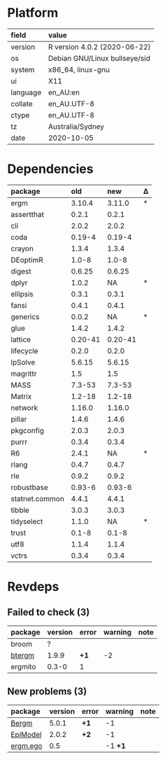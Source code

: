 # Platform

|field    |value                         |
|:--------|:-----------------------------|
|version  |R version 4.0.2 (2020-06-22)  |
|os       |Debian GNU/Linux bullseye/sid |
|system   |x86_64, linux-gnu             |
|ui       |X11                           |
|language |en_AU:en                      |
|collate  |en_AU.UTF-8                   |
|ctype    |en_AU.UTF-8                   |
|tz       |Australia/Sydney              |
|date     |2020-10-05                    |

# Dependencies

|package        |old     |new     |Δ  |
|:--------------|:-------|:-------|:--|
|ergm           |3.10.4  |3.11.0  |*  |
|assertthat     |0.2.1   |0.2.1   |   |
|cli            |2.0.2   |2.0.2   |   |
|coda           |0.19-4  |0.19-4  |   |
|crayon         |1.3.4   |1.3.4   |   |
|DEoptimR       |1.0-8   |1.0-8   |   |
|digest         |0.6.25  |0.6.25  |   |
|dplyr          |1.0.2   |NA      |*  |
|ellipsis       |0.3.1   |0.3.1   |   |
|fansi          |0.4.1   |0.4.1   |   |
|generics       |0.0.2   |NA      |*  |
|glue           |1.4.2   |1.4.2   |   |
|lattice        |0.20-41 |0.20-41 |   |
|lifecycle      |0.2.0   |0.2.0   |   |
|lpSolve        |5.6.15  |5.6.15  |   |
|magrittr       |1.5     |1.5     |   |
|MASS           |7.3-53  |7.3-53  |   |
|Matrix         |1.2-18  |1.2-18  |   |
|network        |1.16.0  |1.16.0  |   |
|pillar         |1.4.6   |1.4.6   |   |
|pkgconfig      |2.0.3   |2.0.3   |   |
|purrr          |0.3.4   |0.3.4   |   |
|R6             |2.4.1   |NA      |*  |
|rlang          |0.4.7   |0.4.7   |   |
|rle            |0.9.2   |0.9.2   |   |
|robustbase     |0.93-6  |0.93-6  |   |
|statnet.common |4.4.1   |4.4.1   |   |
|tibble         |3.0.3   |3.0.3   |   |
|tidyselect     |1.1.0   |NA      |*  |
|trust          |0.1-8   |0.1-8   |   |
|utf8           |1.1.4   |1.1.4   |   |
|vctrs          |0.3.4   |0.3.4   |   |

# Revdeps

## Failed to check (3)

|package                      |version |error  |warning |note |
|:----------------------------|:-------|:------|:-------|:----|
|broom                        |?       |       |        |     |
|[btergm](failures.md#btergm) |1.9.9   |__+1__ |-2      |     |
|ergmito                      |0.3-0   |1      |        |     |

## New problems (3)

|package                          |version |error  |warning   |note |
|:--------------------------------|:-------|:------|:---------|:----|
|[Bergm](problems.md#bergm)       |5.0.1   |__+1__ |-1        |     |
|[EpiModel](problems.md#epimodel) |2.0.2   |__+2__ |-1        |     |
|[ergm.ego](problems.md#ergmego)  |0.5     |       |-1 __+1__ |     |

